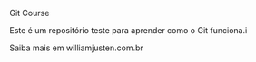 Git Course

Este é um repositório teste para aprender como o Git funciona.i

Saiba mais em williamjusten.com.br

